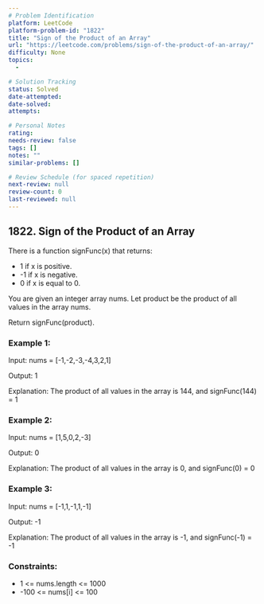 ```yaml
---
# Problem Identification
platform: LeetCode
platform-problem-id: "1822"
title: "Sign of the Product of an Array"
url: "https://leetcode.com/problems/sign-of-the-product-of-an-array/"
difficulty: None
topics:
  -

# Solution Tracking
status: Solved
date-attempted:
date-solved:
attempts:

# Personal Notes
rating:
needs-review: false
tags: []
notes: ""
similar-problems: []

# Review Schedule (for spaced repetition)
next-review: null
review-count: 0
last-reviewed: null
---
```


## 1822. Sign of the Product of an Array

There is a function signFunc(x) that returns:

- 1 if x is positive.
- -1 if x is negative.
- 0 if x is equal to 0.

You are given an integer array nums. Let product be the product of all values in the array nums.

Return signFunc(product).

### Example 1:

Input: nums = [-1,-2,-3,-4,3,2,1]

Output: 1

Explanation: The product of all values in the array is 144, and signFunc(144) = 1

### Example 2:

Input: nums = [1,5,0,2,-3]

Output: 0

Explanation: The product of all values in the array is 0, and signFunc(0) = 0

### Example 3:

Input: nums = [-1,1,-1,1,-1]

Output: -1

Explanation: The product of all values in the array is -1, and signFunc(-1) = -1

### Constraints:

- 1 <= nums.length <= 1000
- -100 <= nums[i] <= 100
